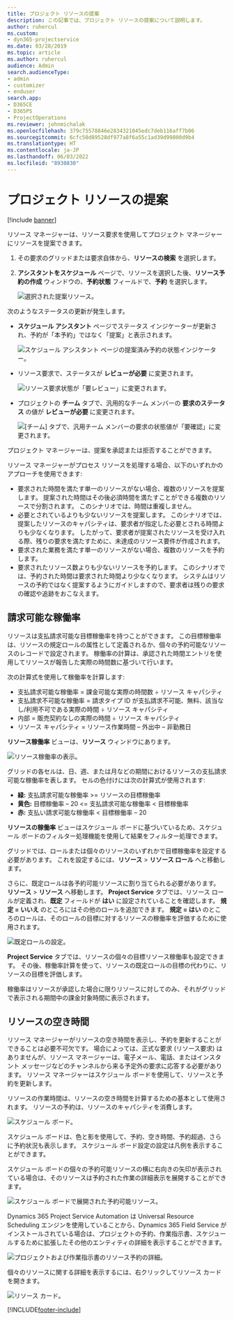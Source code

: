 ```yaml
---
title: プロジェクト リソースの提案
description: この記事では、プロジェクト リソースの提案について説明します。
author: ruhercul
ms.custom:
- dyn365-projectservice
ms.date: 03/28/2019
ms.topic: article
ms.author: ruhercul
audience: Admin
search.audienceType:
- admin
- customizer
- enduser
search.app:
- D365CE
- D365PS
- ProjectOperations
ms.reviewer: johnmichalak
ms.openlocfilehash: 379c75578846e2834321045edc7deb116aff7b06
ms.sourcegitcommit: 6cfc50d89528df977a8f6a55c1ad39d99800d9b4
ms.translationtype: HT
ms.contentlocale: ja-JP
ms.lasthandoff: 06/03/2022
ms.locfileid: "8930830"
---
```

# <a name="propose-project-resources"></a>プロジェクト リソースの提案

[!include [banner](../includes/psa-now-project-operations.md)]

リソース マネージャーは、リソース要求を使用してプロジェクト マネージャーにリソースを提案できます。

1. その要求のグリッドまたは要求自体から、**リソースの検索** を選択します。
2. **アシスタントをスケジュール** ページで、リソースを選択した後、**リソース予約の作成** ウィンドウの、**予約状態** フィールドで、**予約** を選択します。

    ![選択された提案リソース。](media/Resource-Management-image62.png)

次のようなステータスの更新が発生します。

- **スケジュール アシスタント** ページでステータス インジケーターが更新され、予約が「本予約」ではなく「提案」と表示されます。

    ![スケジュール アシスタント ページの提案済み予約の状態インジケーター。](media/Resource-Management-image63.png)

- リソース要求で、ステータスが **レビューが必要** に変更されます。

    ![リソース要求状態が「要レビュー」に変更されます。](media/Resource-Management-image64.png)

- プロジェクトの **チーム** タブで、汎用的なチーム メンバーの **要求のステータス** の値が **レビューが必要** に変更されます。

    ![[チーム] タブで、汎用チーム メンバーの要求の状態値が「要確認」に変更されます。](media/Resource-Management-image48.png)

プロジェクト マネージャーは、提案を承認または拒否することができます。

リソース マネージャーがプロセス リソースを処理する場合、以下のいずれかのアプローチを使用できます:

- 要求された時間を満たす単一のリソースがない場合、複数のリソースを提案します。 提案された時間はその後必須時間を満たすことができる複数のリソースで分割されます。 このシナリオでは、時間は重複しません。
- 必要とされているよりも少ないリソースを提案します。 このシナリオでは、提案したリソースのキャパシティは、要求者が指定した必要とされる時間よりも少なくなります。 したがって、要求者が提案されたリソースを受け入れる際、残りの要求を満たすために、未達成のリソース要件が作成されます。
- 要求された業務を満たす単一のリソースがない場合、複数のリソースを予約します。
- 要求されたリソース数よりも少ないリソースを予約します。 このシナリオでは、予約された時間は要求された時間より少なくなります。 システムはリソースの予約ではなく提案するようにガイドしますので、要求者は残りの要求の確認や追跡をおこなえます。

## <a name="billable-utilization"></a>請求可能な稼働率

リソースは支払請求可能な目標稼働率を持つことができます。 この目標稼働率は、リソースの規定ロールの属性として定義されるか、個々の予約可能なリソースのレコードで設定されます。 稼働率の計算は、承認された時間エントリを使用してリソースが報告した実際の時間数に基づいて行います。

次の計算式を使用して稼働率を計算します:

- 支払請求可能な稼働率 = 課金可能な実際の時間数 ÷ リソース キャパシティ
- 支払請求不可能な稼働率 = 請求タイプ ID が支払請求不可能、無料、該当なし/利用不可である実際の時間 ÷ リソース キャパシティ
- 内部 = 販売契約なしの実際の時間 ÷ リソース キャパシティ
- リソース キャパシティ = リソース作業時間 – 外出中 – 非勤務日

**リソース稼働率** ビューは、**リソース** ウィンドウにあります。

![リソース稼働率の表示。](media/Resource-Management-image65.png)

グリッドの各セルは、日、週、または月などの期間におけるリソースの支払請求可能な稼働率を表します。 セルの色付けには次の計算式が使用されます:

- **緑:** 支払請求可能な稼働率 \>= リソースの目標稼働率
- **黄色:** 目標稼働率 – 20 \<= 支払請求可能な稼働率 \< 目標稼働率
- **赤:** 支払い請求可能な稼働率 \< 目標稼働率 – 20

**リソースの稼働率** ビューはスケジュール ボードに基づいているため、スケジュール ボードのフィルター処理機能を使用して結果をフィルター処理できます。

グリッドでは、ロールまたは個々のリソースのいずれかで目標稼働率を設定する必要があります。 これを設定するには、**リソース** \> **リソース ロール** へと移動します。

さらに、既定ロールは各予約可能リソースに割り当てられる必要があります。 **リソース** \> **リソース** へ移動します。 **Project Service** タブでは、リソース ロールが定義され、**既定** フィールドが **はい** に設定されていることを確認します。 **規定 = いいえ** のところにはその他のロールを追加できます。 **規定 = はい** のところのロールは、そのロールの目標に対するリソースの稼働率を評価するために使用されます。

![既定ロールの設定。](media/Resource-Management-image67.png)

**Project Service** タブでは、リソースの個々の目標リソース稼働率も設定できます。 その後、稼働率計算を使って、リソースの既定ロールの目標の代わりに、リソースの目標を評価します。

稼働率はリソースが承認した場合に限りリソースに対してのみ、それがグリッドで表示される期間中の課金対象時間に表示されます。

## <a name="resource-availability"></a>リソースの空き時間

リソース マネージャーがリソースの空き時間を表示し、予約を更新することができることは必要不可欠です。 場合によっては、正式な要求 (リソース要求) はありませんが、リソース マネージャーは、電子メール、電話、またはインスタント メッセージなどのチャンネルから来る予定外の要求に応答する必要があります。 リソース マネージャーはスケジュール ボードを使用して、リソースと予約を更新します。

リソースの作業時間は、リソースの空き時間を計算するための基本として使用されます。 リソースの予約は、リソースのキャパシティを消費します。

![スケジュール ボード。](media/Resource-Management-image68.png)

スケジュール ボードは、色と影を使用して、予約、空き時間、予約超過、さらに予約状況も表示します。 スケジュール ボード設定の設定は凡例を表示することができます。

スケジュール ボードの個々の予約可能リソースの横に右向きの矢印が表示されている場合は、そのリソースは予約された作業の詳細表示を展開することができます。

![スケジュール ボードで展開された予約可能リソース。](media/Resource-Management-image69.png)

Dynamics 365 Project Service Automation は Universal Resource Scheduling エンジンを使用していることから、Dynamics 365 Field Service がインストールされている場合は、プロジェクトの予約、作業指示書、スケジュールするために拡張したその他のエンティティの詳細を表示することができます。

![プロジェクトおよび作業指示書のリソース予約の詳細。](media/Resource-Management-image70.png)

個々のリソースに関する詳細を表示するには、右クリックしてリソース カードを開きます。

![リソース カード。](media/Resource-Management-image71.png)


[!INCLUDE[footer-include](../includes/footer-banner.md)]
